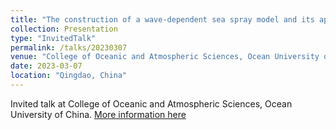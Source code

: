 ```yaml
---
title: "The construction of a wave-dependent sea spray model and its application to atmosphere-ocean-wave coupled modelling under the extreme weather conditions."
collection: Presentation
type: "InvitedTalk"
permalink: /talks/20230307
venue: "College of Oceanic and Atmospheric Sciences, Ocean University of China."
date: 2023-03-07
location: "Qingdao, China"
---
```

Invited talk at College of Oceanic and Atmospheric Sciences, Ocean University of China. [More information here](https://coas.ouc.edu.cn/2023/0307/c8218a425910/page.htm)

